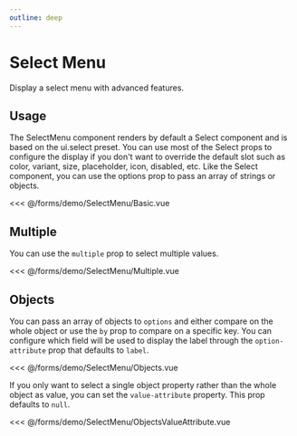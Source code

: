 ```yaml
---
outline: deep
---
```


<script setup>
import Basic from './demo/SelectMenu/Basic.vue';
import Multiple from './demo/SelectMenu/Multiple.vue';
import Objects from './demo/SelectMenu/Objects.vue';
import ObjectsValueAttribute from './demo/SelectMenu/ObjectsValueAttribute.vue';
</script>

# Select Menu

Display a select menu with advanced features.

## Usage

The SelectMenu component renders by default a Select component and is based on the ui.select preset. You can use most of
the Select props to configure the display if you don't want to override the default slot such as color, variant, size,
placeholder, icon, disabled, etc.
Like the Select component, you can use the options prop to pass an array of strings or objects.

<DemoContainer>
  <Basic/>
</DemoContainer>

<<< @/forms/demo/SelectMenu/Basic.vue

## Multiple

You can use the ``multiple`` prop to select multiple values.

<DemoContainer>
  <Multiple />
</DemoContainer>

<<< @/forms/demo/SelectMenu/Multiple.vue

## Objects

You can pass an array of objects to ``options`` and either compare on the whole object or use the ``by`` prop to compare
on a
specific key. You can configure which field will be used to display the label through the ``option-attribute`` prop that
defaults to ``label``.

<DemoContainer>
  <Objects />
</DemoContainer>

<<< @/forms/demo/SelectMenu/Objects.vue

If you only want to select a single object property rather than the whole object as value, you can set the
`value-attribute` property. This prop defaults to `null`.

<DemoContainer>
  <ObjectsValueAttribute />
</DemoContainer>

<<< @/forms/demo/SelectMenu/ObjectsValueAttribute.vue